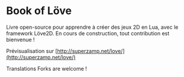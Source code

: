 Book of Löve
============

Livre open-source pour apprendre à créer des jeux 2D en Lua, avec le framework Löve2D.
En cours de construction, tout contribution est bienvenue !

Prévisualisation sur [http://superzamp.net/love/](http://superzamp.net/love/)

Translations Forks are welcome !

